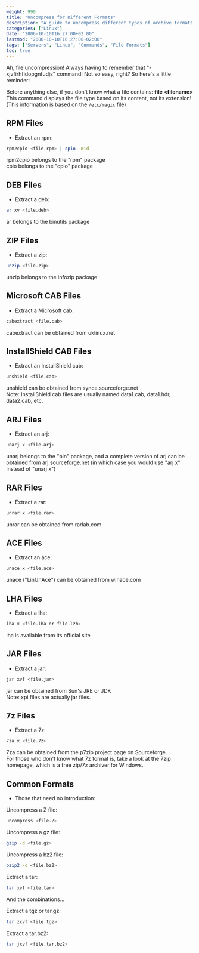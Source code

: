 ```yaml
---
weight: 999
title: "Uncompress for Different Formats"
description: "A guide to uncompress different types of archive formats in Linux including RPM, DEB, ZIP, CAB, and more."
categories: ["Linux"]
date: "2006-10-10T16:27:00+02:00"
lastmod: "2006-10-10T16:27:00+02:00"
tags: ["Servers", "Linux", "Commands", "File Formats"]
toc: true
---
```


Ah, file uncompression! Always having to remember that "-xjvfirhfidopgnfudjs" command! Not so easy, right? So here's a little reminder:

Before anything else, if you don't know what a file contains: **file \<filename\>**  
This command displays the file type based on its content, not its extension! (This information is based on the `/etc/magic` file)

## RPM Files

- Extract an rpm:

```bash
rpm2cpio <file.rpm> | cpio -mid
```

rpm2cpio belongs to the "rpm" package  
cpio belongs to the "cpio" package

## DEB Files

- Extract a deb:

```bash
ar xv <file.deb>
```

ar belongs to the binutils package

## ZIP Files

- Extract a zip:

```bash
unzip <file.zip>
```

unzip belongs to the infozip package

## Microsoft CAB Files

- Extract a Microsoft cab:

```bash
cabextract <file.cab>
```

cabextract can be obtained from uklinux.net

## InstallShield CAB Files

- Extract an InstallShield cab:

```bash
unshield <file.cab>
```

unshield can be obtained from synce.sourceforge.net  
Note: InstallShield cab files are usually named data1.cab, data1.hdr, data2.cab, etc.

## ARJ Files

- Extract an arj:

```bash
unarj x <file.arj>
```

unarj belongs to the "bin" package, and a complete version of arj can be obtained from arj.sourceforge.net (in which case you would use "arj x" instead of "unarj x")

## RAR Files

- Extract a rar:

```bash
unrar x <file.rar>
```

unrar can be obtained from rarlab.com

## ACE Files

- Extract an ace:

```bash
unace x <file.ace>
```

unace ("LinUnAce") can be obtained from winace.com

## LHA Files

- Extract a lha:

```bash
lha x <file.lha or file.lzh>
```

lha is available from its official site

## JAR Files

- Extract a jar:

```bash
jar xvf <file.jar>
```

jar can be obtained from Sun's JRE or JDK  
Note: xpi files are actually jar files.

## 7z Files

- Extract a 7z:

```bash
7za x <file.7z>
```

7za can be obtained from the p7zip project page on Sourceforge.  
For those who don't know what 7z format is, take a look at the 7zip homepage, which is a free zip/7z archiver for Windows.

## Common Formats

- Those that need no introduction:

Uncompress a Z file:

```bash
uncompress <file.Z>
```

Uncompress a gz file:

```bash
gzip -d <file.gz>
```

Uncompress a bz2 file:

```bash
bzip2 -d <file.bz2>
```

Extract a tar:

```bash
tar xvf <file.tar>
```

And the combinations...

Extract a tgz or tar.gz:

```bash
tar zxvf <file.tgz>
```

Extract a tar.bz2:

```bash
tar jxvf <file.tar.bz2>
```
